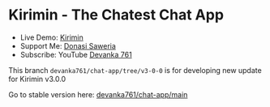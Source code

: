 # Kirimin - The Chatest Chat App

- Live Demo: [Kirimin](https://kirimin.devanka.id/)
- Support Me: [Donasi Saweria](https://saweria.co/devanka)
- Subscribe: YouTube [Devanka 761](https://www.youtube.com/@devanka761)

This branch `devanka761/chat-app/tree/v3-0-0` is for developing new update for Kirimin v3.0.0

Go to stable version here:
[devanka761/chat-app/main](https://github.com/devanka761/chat-app)